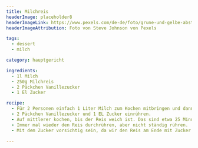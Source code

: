 ```yaml
---
title: Milchreis
headerImage: placeholder8
headerImageLink: https://www.pexels.com/de-de/foto/grune-und-gelbe-abstrakte-malerei-4943165/
headerImageAttribution: Foto von Steve Johnson von Pexels

tags:
  - dessert
  - milch

category: hauptgericht

ingredients:
  - 1l Milch
  - 250g Milchreis
  - 2 Päckchen Vanillezucker
  - 1 El Zucker

recipe:
  - Für 2 Personen einfach 1 Liter Milch zum Kochen mitbringen und dann 250g Milchreis einrühren.
  - 2 Päckchen Vanillezucker und 1 EL Zucker einrühren.
  - Auf mittlerer kochen, bis der Reis weich ist. Das sind etwa 25 Minuten.
  - Immer mal wieder den Reis durchrühren, aber nicht ständig rühren.
  - Mit dem Zucker vorsichtig sein, da wir den Reis am Ende mit Zucker und Zimt oder Apfelbrei oder ähnlichem essen, das genügend Zucker besitzt.

---
```

